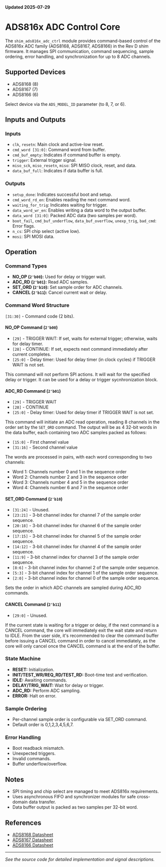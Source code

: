 **Updated 2025-07-29**
# ADS816x ADC Control Core

The `shim_ads816x_adc_ctrl` module provides command-based control of the ADS816x ADC family (ADS8168, ADS8167, ADS8166) in the Rev D shim firmware. It manages SPI communication, command sequencing, sample ordering, error handling, and synchronization for up to 8 ADC channels.

## Supported Devices

- ADS8168 (8)
- ADS8167 (7)
- ADS8166 (6)

Select device via the `ADS_MODEL_ID` parameter (to 8, 7, or 6).

## Inputs and Outputs

### Inputs

- `clk`, `resetn`: Main clock and active-low reset.
- `cmd_word [31:0]`: Command word from buffer.
- `cmd_buf_empty`: Indicates if command buffer is empty.
- `trigger`: External trigger signal.
- `miso_sck`, `miso_resetn`, `miso`: SPI MISO clock, reset, and data.
- `data_buf_full`: Indicates if data buffer is full.

### Outputs

- `setup_done`: Indicates successful boot and setup.
- `cmd_word_rd_en`: Enables reading the next command word.
- `waiting_for_trig`: Indicates waiting for trigger.
- `data_word_wr_en`: Enables writing a data word to the output buffer.
- `data_word [31:0]`: Packed ADC data (two samples per word).
- `boot_fail`, `cmd_buf_underflow`, `data_buf_overflow`, `unexp_trig`, `bad_cmd`: Error flags.
- `n_cs`: SPI chip select (active low).
- `mosi`: SPI MOSI data.

## Operation

### Command Types

- **NO_OP (`2'b00`):** Used for delay or trigger wait.
- **ADC_RD (`2'b01`):** Read ADC samples.
- **SET_ORD (`2'b10`):** Set sample order for ADC channels.
- **CANCEL (`2'b11`):** Cancel current wait or delay.

### Command Word Structure

`[31:30]` - Command code (2 bits).

#### NO_OP Command (`2'b00`)
- `[29]` - TRIGGER WAIT: If set, waits for external trigger; otherwise, waits for delay timer.
- `[28]` - CONTINUE: If set, expects next command immediately after current completes.
- `[25:0]` - Delay timer: Used for delay timer (in clock cycles) if TRIGGER WAIT is not set.

This command will not perform SPI actions. It will wait for the specified delay or trigger. It can be used for a delay or trigger sycnhronization block.

#### ADC_RD Command (`2'b01`)
- `[29]` - TRIGGER WAIT
- `[28]` - CONTINUE
- `[25:0]` - Delay timer: Used for delay timer if TRIGGER WAIT is not set.

This command will initiate an ADC read operation, reading 8 channels in the order set by the `SET_ORD` command. The output will be as 4 32-bit words in the data buffer, each containing two ADC samples packed as follows:
- `[15:0]` - First channel value
- `[31:16]` - Second channel value

The words are processed in pairs, with each word corresponding to two channels:
- Word 1: Channels number 0 and 1 in the sequence order
- Word 2: Channels number 2 and 3 in the sequence order
- Word 3: Channels number 4 and 5 in the sequence order
- Word 4: Channels number 6 and 7 in the sequence order

#### SET_ORD Command (`2'b10`)
- `[31:24]` - Unused.
- `[23:21]` - 3-bit channel index for channel 7 of the sample order sequence.
- `[20:18]` - 3-bit channel index for channel 6 of the sample order sequence.
- `[17:15]` - 3-bit channel index for channel 5 of the sample order sequence.
- `[14:12]` - 3-bit channel index for channel 4 of the sample order sequence.
- `[11:9]` - 3-bit channel index for channel 3 of the sample order sequence.
- `[8:6]` - 3-bit channel index for channel 2 of the sample order sequence.
- `[5:3]` - 3-bit channel index for channel 1 of the sample order sequence.
- `[2:0]` - 3-bit channel index for channel 0 of the sample order sequence.

Sets the order in which ADC channels are sampled during ADC_RD commands.

#### CANCEL Command (`2'b11`)
- `[29:0]` - Unused.

If the current state is waiting for a trigger or delay, if the next command is a CANCEL command, the core will immediately exit the wait state and return to IDLE. From the user side, it's recommended to clear the command buffer before issuing a CANCEL command in order to cancel immediately, as the core will only cancel once the CANCEL command is at the end of the buffer.

### State Machine

- **RESET:** Initialization.
- **INIT/TEST_WR/REQ_RD/TEST_RD:** Boot-time test and verification.
- **IDLE:** Awaiting commands.
- **DELAY/TRIG_WAIT:** Wait for delay or trigger.
- **ADC_RD:** Perform ADC sampling.
- **ERROR:** Halt on error.

### Sample Ordering

- Per-channel sample order is configurable via SET_ORD command.
- Default order is 0,1,2,3,4,5,6,7.

### Error Handling

- Boot readback mismatch.
- Unexpected triggers.
- Invalid commands.
- Buffer underflow/overflow.

## Notes

- SPI timing and chip select are managed to meet ADS816x requirements.
- Uses asynchronous FIFO and synchronizer modules for safe cross-domain data transfer.
- Data buffer output is packed as two samples per 32-bit word.

## References

- [ADS8168 Datasheet](https://www.ti.com/product/ADS8168)
- [ADS8167 Datasheet](https://www.ti.com/product/ADS8167)
- [ADS8166 Datasheet](https://www.ti.com/product/ADS8166)

---
*See the source code for detailed implementation and signal descriptions.*
